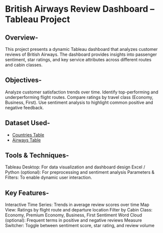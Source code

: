 # British Airways Review Dashboard – Tableau Project
## Overview-
This project presents a dynamic Tableau dashboard that analyzes customer reviews of British Airways. The dashboard provides insights into passenger sentiment, star ratings, and key service attributes across different routes and cabin classes.
 ## Objectives-
Analyze customer satisfaction trends over time.
Identify top-performing and underperforming flight routes.
Compare ratings by travel class (Economy, Business, First).
Use sentiment analysis to highlight common positive and negative feedback.
## Dataset Used-
- <a href="https://github.com/gaur-120/tableau-project/blob/main/Countries.csv">Countries Table</a>
- <a href="https://github.com/gaur-120/tableau-project/blob/main/ba_reviews.csv">Airways Table</a>
## Tools & Techniques-
Tableau Desktop: For data visualization and dashboard design
Excel / Python (optional): For preprocessing and sentiment analysis
Parameters & Filters: To enable dynamic user interaction.
## Key Features-
Interactive Time Series: Trends in average review scores over time
Map View: Ratings by flight route and departure location
Filter by Cabin Class: Economy, Premium Economy, Business, First
Sentiment Word Cloud (optional): Frequent terms in positive and negative reviews
Measure Switcher: Toggle between sentiment score, star rating, and review volume
